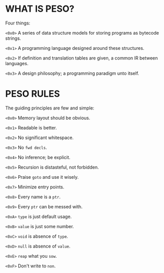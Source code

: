 # WHAT IS PESO?

Four things:

`<0x0>` A series of data structure models for storing programs as bytecode strings.

`<0x1>` A programming language designed around these structures.

`<0x2>` If definition and translation tables are given, a common IR between languages.

`<0x3>` A design philosophy; a programming paradigm unto itself.

# PESO RULES

The guiding principles are few and simple:

`<0x0>` Memory layout should be obvious.

`<0x1>` Readable is better.

`<0x2>` No significant whitespace.

`<0x3>` No `fwd decls`.

`<0x4>` No inference; be explicit.

`<0x5>` Recursion is distasteful, not forbidden.

`<0x6>` Praise `goto` and use it wisely.

`<0x7>` Minimize entry points.

`<0x8>` Every name is a `ptr`.

`<0x9>` Every `ptr` can be messed with.

`<0xA>` `type` is just default usage.

`<0xB>` `value` is just some number.

`<0xC>` `void` is absence of `type`.

`<0xD>` `null` is absence of `value`.

`<0xE>` `reap` what you `sow`.

`<0xF>` Don't write to `non`.
